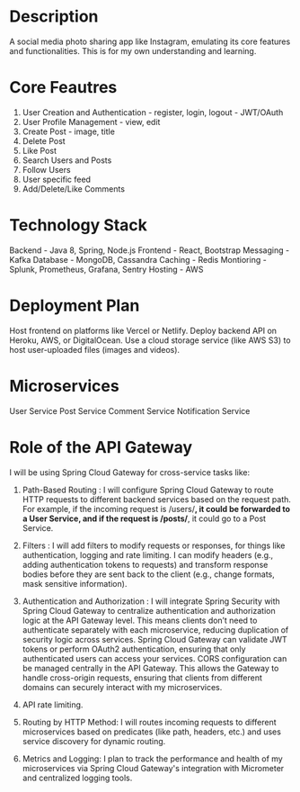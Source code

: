 # Description
A social media photo sharing app like Instagram, emulating its core features and functionalities. This is for my own understanding and learning.

# Core Feautres
1. User Creation and Authentication - register, login, logout - JWT/OAuth
2. User Profile Management - view, edit
3. Create Post - image, title
4. Delete Post
5. Like Post
6. Search Users and Posts
7. Follow Users
8. User specific feed
9. Add/Delete/Like Comments

# Technology Stack
Backend - Java 8, Spring, Node.js
Frontend - React, Bootstrap
Messaging - Kafka
Database - MongoDB, Cassandra
Caching - Redis
Montioring - Splunk, Prometheus, Grafana, Sentry
Hosting - AWS

# Deployment Plan
Host frontend on platforms like Vercel or Netlify.
Deploy backend API on Heroku, AWS, or DigitalOcean.
Use a cloud storage service (like AWS S3) to host user-uploaded files (images and videos).

# Microservices
User Service
Post Service
Comment Service
Notification Service

# Role of the API Gateway
I will be using Spring Cloud Gateway for cross-service tasks like:

1. Path-Based Routing : I will configure Spring Cloud Gateway to route HTTP requests to different backend services based on the request path. For example, if the incoming request is /users/**, it could be forwarded to a User Service, and if the request is /posts/**, it could go to a Post Service.

2. Filters : I will add filters to modify requests or responses, for things like authentication, logging and rate limiting. I can modify headers (e.g., adding authentication tokens to requests) and transform response bodies before they are sent back to the client (e.g., change formats, mask sensitive information).

3. Authentication and Authorization : I will integrate Spring Security with Spring Cloud Gateway to centralize authentication and authorization logic at the API Gateway level. This means clients don’t need to authenticate separately with each microservice, reducing duplication of security logic across services. Spring Cloud Gateway can validate JWT tokens or perform OAuth2 authentication, ensuring that only authenticated users can access your services. CORS configuration can be managed centrally in the API Gateway. This allows the Gateway to handle cross-origin requests, ensuring that clients from different domains can securely interact with my microservices.

4. API rate limiting.

5. Routing by HTTP Method:  I will routes incoming requests to different microservices based on predicates (like path, headers, etc.) and uses service discovery for dynamic routing.

6. Metrics and Logging: I plan to track the performance and health of my microservices via Spring Cloud Gateway's integration with Micrometer and centralized logging tools.
